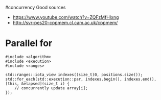 #concurrency 
Good sources
- https://www.youtube.com/watch?v=ZQFzMfHIxng
- http://svr-pes20-cppmem.cl.cam.ac.uk/cppmem/

# Parallel for
```
#include <algorithm>  
#include <execution>  
#include <ranges>

std::ranges::iota_view indexes((size_t)0, positions.size());  
std::for_each(std::execution::par, indexes.begin(), indexes.end(), [this, &elapsed](size_t i) {  
    // concurrently update array[i];
});
```